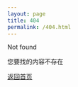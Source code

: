 ```yaml
---
layout: page
title: 404
permalink: /404.html
---
```


Not found

您要找的内容不存在

[返回首页](http://fireliu.com)
